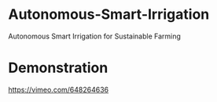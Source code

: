 # Autonomous-Smart-Irrigation
Autonomous Smart Irrigation for Sustainable Farming

# Demonstration
https://vimeo.com/648264636
